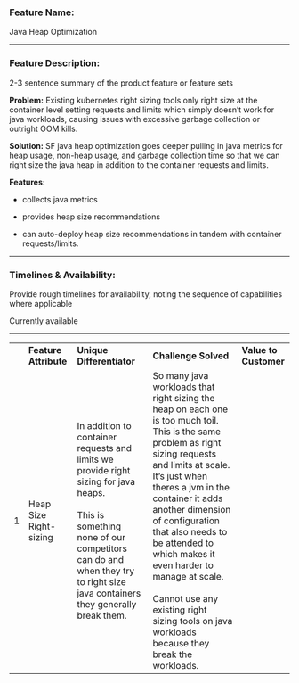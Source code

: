 ### Feature Name:

Java Heap Optimization

---
### Feature Description:

2-3 sentence summary of the product feature or feature sets

**Problem:** Existing kubernetes right sizing tools only right size at the container level setting requests and limits which simply doesn’t work for java workloads, causing issues with excessive garbage collection or outright OOM kills.  
  
**Solution:** SF java heap optimization goes deeper pulling in java metrics for heap usage, non-heap usage, and garbage collection time so that we can right size the java heap in addition to the container requests and limits.  
  
**Features:**  
- collects java metrics  
- provides heap size recommendations

- can auto-deploy heap size recommendations in tandem with container requests/limits.
    

---
### Timelines & Availability:

Provide rough timelines for availability, noting the sequence of capabilities where applicable

Currently available

---

|     |                        |                                                                                                                                                                                                                             |                                                                                                                                                                                                                                                                                                                                                                                                                                           |                       |
| --- | ---------------------- | --------------------------------------------------------------------------------------------------------------------------------------------------------------------------------------------------------------------------- | ----------------------------------------------------------------------------------------------------------------------------------------------------------------------------------------------------------------------------------------------------------------------------------------------------------------------------------------------------------------------------------------------------------------------------------------- | --------------------- |
|     | **Feature Attribute**  | **Unique Differentiator**                                                                                                                                                                                                   | **Challenge Solved**                                                                                                                                                                                                                                                                                                                                                                                                                      | **Value to Customer** |
| 1   | Heap Size Right-sizing | In addition to container requests and limits we provide right sizing for java heaps.  <br>  <br>This is something none of our competitors can do and when they try to right size java containers they generally break them. | So many java workloads that right sizing the heap on each one is too much toil. This is the same problem as right sizing requests and limits at scale. It’s just when theres a jvm in the container it adds another dimension of configuration that also needs to be attended to which makes it even harder to manage at scale.  <br>  <br>Cannot use any existing right sizing tools on java workloads because they break the workloads. |                       |
